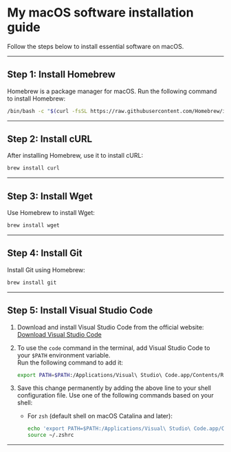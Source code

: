 # My macOS software installation guide

Follow the steps below to install essential software on macOS.

---

## Step 1: Install Homebrew
Homebrew is a package manager for macOS. Run the following command to install Homebrew:
```bash
/bin/bash -c "$(curl -fsSL https://raw.githubusercontent.com/Homebrew/install/HEAD/install.sh)"
```

---

## Step 2: Install cURL
After installing Homebrew, use it to install cURL:
```bash
brew install curl
```

---

## Step 3: Install Wget
Use Homebrew to install Wget:
```bash
brew install wget
```

---

## Step 4: Install Git
Install Git using Homebrew:
```bash
brew install git
```

---

## Step 5: Install Visual Studio Code
1. Download and install Visual Studio Code from the official website:  
   [Download Visual Studio Code](https://code.visualstudio.com)

2. To use the `code` command in the terminal, add Visual Studio Code to your `$PATH` environment variable.  
   Run the following command to add it:
   ```bash
   export PATH=$PATH:/Applications/Visual\ Studio\ Code.app/Contents/Resources/app/bin
   ```

3. Save this change permanently by adding the above line to your shell configuration file. Use one of the following commands based on your shell:
   - For `zsh` (default shell on macOS Catalina and later):
     ```bash
     echo 'export PATH=$PATH:/Applications/Visual\ Studio\ Code.app/Contents/Resources/app/bin' >> ~/.zshrc
     source ~/.zshrc
     ```

---
